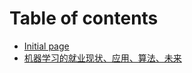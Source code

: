 # Table of contents

* [Initial page](README.md)
* [机器学习的就业现状、应用、算法、未来](ji-qi-xue-xi-de-xian-zhuang-ying-yong-suan-fa-wei-lai.md)

